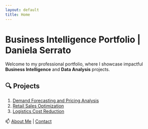 ```yaml
---
layout: default
title: Home
---
```


# Business Intelligence Portfolio | Daniela Serrato  

Welcome to my professional portfolio, where I showcase impactful **Business Intelligence** and **Data Analysis** projects.  

## 🔍 Projects  
1. [Demand Forecasting and Pricing Analysis](projects/project1.md)  
2. [Retail Sales Optimization](projects/project2.md)  
3. [Logistics Cost Reduction](projects/project3.md)  

📫 [About Me](about.md) | [Contact](contact.md)  
